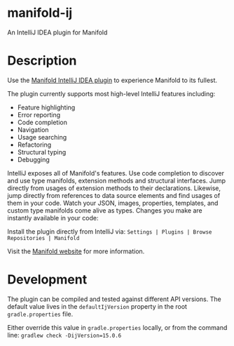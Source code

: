 # manifold-ij
An IntelliJ IDEA plugin for Manifold

# Description
Use the [Manifold IntelliJ IDEA plugin](https://plugins.jetbrains.com/plugin/10057-manifold) to experience Manifold to its fullest.

The plugin currently supports most high-level IntelliJ features including:
* Feature highlighting
* Error reporting
* Code completion
* Navigation
* Usage searching
* Refactoring
* Structural typing
* Debugging

IntelliJ exposes all of Manifold's features. Use code completion to discover and use type manifolds, extension
methods and structural interfaces. Jump directly from usages of extension methods to their declarations.
Likewise, jump directly from references to data source elements and find usages of them in your code.
Watch your JSON, images, properties, templates, and custom type manifolds come alive as types.
Changes you make are instantly available in your code:

Install the plugin directly from IntelliJ via: `Settings | Plugins | Browse Repositories | Manifold`

Visit the [Manifold website](http://manifold.systems/) for more information.

# Development

The plugin can be compiled and tested against different API versions. The default value lives in the `defaultIjVersion` property in the root `gradle.properties` file.

Either override this value in `gradle.properties` locally, or from the command line: `gradlew check -DijVersion=15.0.6`
